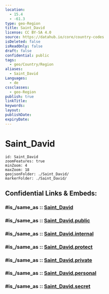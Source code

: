 ```yaml
---
location:
  - 15.4
  - -61.3
type: geo-Region
title: Saint_David
license: CC BY-SA 4.0
source: https://datahub.io/core/country-codes
isDeleted: false
isReadOnly: false
draft: false
confidential: public
tags:
  - geo/Country/Region
aliases:
  - Saint_David
Languages:
  - de
cssclasses:
  - geo-Region
publish: true
linkTitle:
keywords:
layout:
publishDate:
expiryDate:
---
```


# Saint_David

```leaflet
id: Saint_David
zoomFeatures: true 
minZoom: 4 
maxZoom: 18
geojsonFolder: ./Saint_David/
markerFolder: ./Saint_David/
```


## Confidential Links & Embeds: 

### #is_/same_as :: [Saint_David](/_Standards/Earth/Continent/America~Caribbean/Dominica/parishes~Dominica/Saint_David.md) 

### #is_/same_as :: [Saint_David.public](/_public/Earth/Continent/America~Caribbean/Dominica/parishes~Dominica/Saint_David.public.md) 

### #is_/same_as :: [Saint_David.internal](/_internal/Earth/Continent/America~Caribbean/Dominica/parishes~Dominica/Saint_David.internal.md) 

### #is_/same_as :: [Saint_David.protect](/_protect/Earth/Continent/America~Caribbean/Dominica/parishes~Dominica/Saint_David.protect.md) 

### #is_/same_as :: [Saint_David.private](/_private/Earth/Continent/America~Caribbean/Dominica/parishes~Dominica/Saint_David.private.md) 

### #is_/same_as :: [Saint_David.personal](/_personal/Earth/Continent/America~Caribbean/Dominica/parishes~Dominica/Saint_David.personal.md) 

### #is_/same_as :: [Saint_David.secret](/_secret/Earth/Continent/America~Caribbean/Dominica/parishes~Dominica/Saint_David.secret.md)

